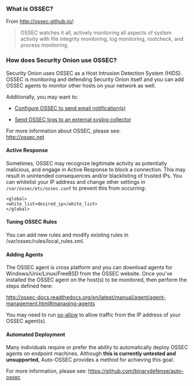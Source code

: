 ### What is OSSEC?
From http://ossec.github.io/:
> OSSEC watches it all, actively monitoring all aspects of system activity with file integrity monitoring, log monitoring, rootcheck, and process monitoring. 

### How does Security Onion use OSSEC?
Security Onion uses OSSEC as a Host Intrusion Detection System (HIDS).  OSSEC is monitoring and defending Security Onion itself and you can add OSSEC agents to monitor other hosts on your network as well.

Additionally, you may want to:

* [Configure OSSEC to send email notification(s)](https://github.com/Security-Onion-Solutions/security-onion/wiki/Email#how-do-i-configure-ossec-to-send-emails)

* [Send OSSEC logs to an external syslog collector ](https://github.com/Security-Onion-Solutions/security-onion/wiki/ThirdPartyIntegration#how-do-i-send-bro-and-ossec-logs-to-an-external-syslog-collector)

For more information about OSSEC, please see:  
http://ossec.net

#### Active Response ###
Sometimes, OSSEC may recognize legitimate activity as potentially malicious, and engage in Active Response to block a connection.  This may result in unintended consequences and/or blacklisting of trusted IPs. 
You can whitelist your IP address and change other settings in `/var/ossec/etc/ossec.conf` to prevent 
this from occurring:<br/>

`<global>`<br/>
`<white_list>desired_ip</white_list>`<br/>
`</global>`

#### Tuning OSSEC Rules
You can add new rules and modify existing rules in /var/ossec/rules/local_rules.xml.

#### Adding Agents ####

The OSSEC agent is cross platform and you can download agents for Windows/Unix/Linux/FreeBSD from the OSSEC website.  Once you've installed the OSSEC agent on the host(s) to be monitored, then perform the steps defined here:

http://ossec-docs.readthedocs.org/en/latest/manual/agent/agent-management.html#managing-agents

You may need to run [so-allow](https://github.com/Security-Onion-Solutions/security-onion/wiki/Firewall#so-allow) to allow traffic from the IP address of your OSSEC agent(s).

#### Automated Deployment ####

Many individuals require or prefer the ability to automatically deploy OSSEC agents on endpoint machines.  Although **this is currently untested and unsupported**, Auto-OSSEC provides a method for achieving this goal.

For more information, please see:
https://github.com/binarydefense/auto-ossec